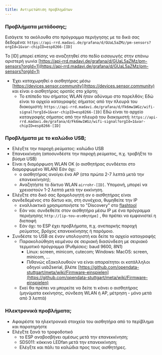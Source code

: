 ```yaml
---
title: Αντιμετώπιση προβλημάτων
---
```


### Προβλήματα μετάδοσης;
Εισάγετε τα ακόλουθα στο πρόγραμμα περιήγησης με τα δικά σας δεδομένα:
`https://api-rrd.madavi.de/grafana/d/GUaL5aZMz/pm-sensors?orgId=1&var-chipID=esp8266-[ID]`

Το [ID] μπορεί επίσης να αναζητηθεί στο πεδίο εισαγωγής στην επάνω αριστερή γωνία [https://api-rrd.madavi.de/grafana/d/GUaL5aZMz/pm-sensors?orgId=1](https://api-rrd.madavi.de/grafana/d/GUaL5aZMz/pm-sensors?orgId=1)

* Έχει καταχωρηθεί ο αισθητήρας μέσω [https://devices.sensor.community](https://devices.sensor.community) και είναι ο αισθητήρας ορατός στο χάρτη;
    * Το επίπεδο του σήματος WLAN ήταν αδύναμο στο παρελθόν;
        Εδώ είναι το αρχείο καταγραφής σήματος από την πλευρά του διακομιστή: `https://api-rrd.madavi.de/grafana/d/Fk6mw1WGz/wifi-signal?orgId=1&var-chipID=esp8266-[ID]`
        Εδώ είναι το αρχείο καταγραφής σήματος από την πλευρά του διακομιστή: `https://api-rrd.madavi.de/grafana/d/Fk6mw1WGz/wifi-signal?orgId=1&var-chipID=esp8266-[ID]`

### Προβλήματα με το καλώδιο USB;
* Ελέγξτε την παροχή ρεύματος: καλώδιο USB
* Επανεκκίνηση (αποσυνδέστε την παροχή ρεύματος, π.χ. τραβήξτε το βύσμα USB)
* Είναι η διαμόρφωση WLAN OK (ο αισθητήρας συνδέεται στο διαμορφωμένο WLAN) Εάν όχι:
    * ο αισθητήρας ανοίγει ένα AP (στα πρώτα 2-7 λεπτά μετά την επανεκκίνηση);
    * Αναζητήστε το δίκτυο WLAN `airrohr-[ID]`. Υπομονή, μπορεί να χρειαστούν 1-2 λεπτά μετά την εκκίνηση.
* Ελέγξτε στο δικό σας δρομολογητή αν ο αισθητήρας είναι συνδεδεμένος στο δίκτυο και, στη συνέχεια, θυμηθείτε την IP
    * εναλλακτικά χρησιμοποιήστε το "Discovery" στο [flashtool](https://github.com/opendata-stuttgart/airrohr-firmware-flasher/)
    * Εάν ναι: συνδεθείτε στον αισθητήρα μέσω IP με ένα πρόγραμμα περιήγησης `http://[ip-του-αισθητήρα]` , θα πρέπει να εμφανιστεί η διεπαφή
    * Εάν όχι: το ESP έχει προβλήματα, π.χ. ανεπαρκής παροχή ρεύματος, βρόχος επανεκκίνησης ή παρόμοιο.
* Συνδέστε το USB σε έναν υπολογιστή και δείτε το αρχείο καταγραφής
    * Παρακολούθηση κειμένου σε σειριακή διασύνδεση με σειριακό τερματικό πρόγραμμα (Ρυθμίσεις: baud 9600, 8N1)
        * Linux: screen, minicom, cutecom; Windows: MacOS: screen, minicom, ...
        * Πιθανώς εξακολουθούν να είναι απαραίτητοι οι κατάλληλοι οδηγοί usb2serial, βλέπε [https://github.com/opendata-stuttgart/meta/wiki/Firmware-einspielen](https://github.com/opendata-stuttgart/meta/wiki/Firmware-einspielen)
    * Εκεί θα πρέπει να μπορείτε να δείτε τι κάνει ο αισθητήρας (μηνύματα εκκίνησης, σύνδεση WLAN ή AP, μέτρηση - μόνο μετά από 3 λεπτά)

### Ηλεκτρονικά προβλήματα;
* Αφαιρέστε τα ηλεκτρονικά στοιχεία του αισθητήρα από το περίβλημα και παρατηρήστε
* Ελέγξτε ξανά το τροφοδοτικό
    * το ESP αναβοσβήνει αμέσως μετά την επανεκκίνηση;
    * SDS011: κόκκινο LEDfan μετά την επανεκκίνηση;
    * Ελέγξτε και πάλι τα καλώδια προς τους αισθητήρες.
